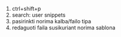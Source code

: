 1) ctrl+shift+p
2) search: user snippets
3) pasirinkti norima kalba/failo tipa
4) redaguoti faila susikuriant norima sablona